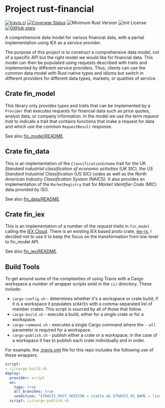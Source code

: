 # Project rust-financial

[![travis.ci](https://travis-ci.org/johnstonskj/rust-financial.svg?branch=master)](https://travis-ci.org/johnstonskj/rust-financial)
[![Coverage Status](https://coveralls.io/repos/github/johnstonskj/rust-financial/badge.svg?branch=master)](https://coveralls.io/github/johnstonskj/rust-financial?branch=master)
![Minimum Rust Version](https://img.shields.io/badge/Min%20Rust-1.34-green.svg)
![mit License](https://img.shields.io/badge/license-mit-118811.svg)
[![GitHub stars](https://img.shields.io/github/stars/johnstonskj/rust-financial.svg)](https://github.com/johnstonskj/rust-financial/stargazers)

A comprehensive data model for various financial data, with a partial 
implementation using IEX as a service provider.

The purpose of this project is to construct a comprehensive data model, not of 
a specific API but the _right_ model we would like for financial data. This 
model can then be populated using requests described with traits and implemented 
by different service providers. Thus, clients can use the common data model with
Rust-native types and idioms but switch in different providers for different
data types, markets, or qualities of service.

## Crate fin_model

This library only provides types and traits that can be implemented by a 
`Provider` that executes requests for financial data such as price quotes,
analyst data, or company information. In the model we use the term _request
trait_ to indicate a trait that contains functions that make a request for
data and which use the common `RequestResult` response. 

See also [fin_model/README](fin_model/README.md).

## Crate fin_data

This is an implementation of the `ClassificationScheme` trait for the UK _Standard 
industrial classification of economic activities_ (UK SIC), the US _Standard 
Industrial Classification_ (US SIC) codes as well as the _North American Industry 
Classification System_ (NAICS). It also provides an implementation of the
`MarketRegistry` trait for _Market Identifier Code_ (MIC) data provided by ISO.

See also [fin_data/README](fin_data/README.md).

## Crate fin_iex

This is an implementation of a number of the _request traits_ in `fin_model`
calling the [IEX Cloud](https://iexcloud.io/). There is an existing IEX based
_proto_ crate, [iex-rs](https://github.com/samwho/iex-rs), I decided not to use it to 
keep the focus on the transformation from low-level to fin_model API.

See also [fin_iex/README](fin_iex/README.md).

## Build Tools

To get around some of the complexities of using Travis with a Cargo workspace
a number of wrapper scripts exist in the `ci/` directory. These include:

* `cargo-config.sh` - determines whether it's a workspace or crate build; if
  it is a workspace it populates `$CRATES` with a comma-separated list of 
  member crates. This script is sourced by all of those that follow.
* `cargo-build.sh` - execute a build, either for a single crate or for a 
  workspace.
* `cargo-command.sh` - executes a single Cargo command where the `--all`
  parameter is required for a workspace.
* `cargo-publish.sh` - publish either a crate or a workspace; in the case of
  a workspace it has to publish each crate individually and in order.

For example, the [.travis.yml](https://github.com/johnstonskj/rust-financial/blob/master/.travis.yml)
file for this repo includes the following use of these wrappers.

```yaml
script:
- ci/cargo-build.sh
deploy:
  provider: script
  on:
    tags: true
    all_branches: true
    condition: "$TRAVIS_RUST_VERSION = stable && $TRAVIS_OS_NAME = linux && $SKIP_DEPLOY = 0"
  script: ci/cargo-publish.sh
```